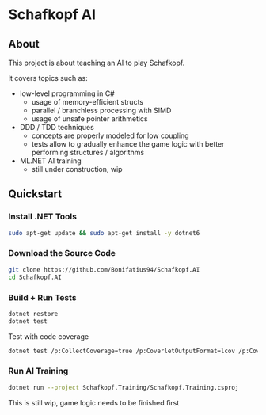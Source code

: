 
# Schafkopf AI

## About
This project is about teaching an AI to play Schafkopf.

It covers topics such as:
- low-level programming in C#
  - usage of memory-efficient structs
  - parallel / branchless processing with SIMD
  - usage of unsafe pointer arithmetics
- DDD / TDD techniques
  - concepts are properly modeled for low coupling
  - tests allow to gradually enhance the game logic
    with better performing structures / algorithms
- ML.NET AI training
  - still under construction, wip

## Quickstart

### Install .NET Tools

```sh
sudo apt-get update && sudo apt-get install -y dotnet6
```

### Download the Source Code

```sh
git clone https://github.com/Bonifatius94/Schafkopf.AI
cd Schafkopf.AI
```

### Build + Run Tests

```sh
dotnet restore
dotnet test
```

Test with code coverage

```sh
dotnet test /p:CollectCoverage=true /p:CoverletOutputFormat=lcov /p:CoverletOutput=./lcov.info
```

### Run AI Training

```sh
dotnet run --project Schafkopf.Training/Schafkopf.Training.csproj
```

This is still wip, game logic needs to be finished first

